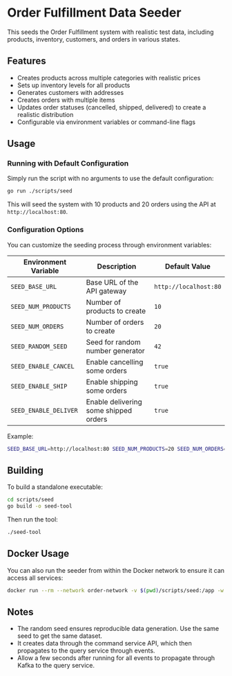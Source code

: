 # Order Fulfillment Data Seeder

This seeds the Order Fulfillment system with realistic test data, including products, inventory, customers, and orders in various states.

## Features

- Creates products across multiple categories with realistic prices
- Sets up inventory levels for all products
- Generates customers with addresses
- Creates orders with multiple items
- Updates order statuses (cancelled, shipped, delivered) to create a realistic distribution
- Configurable via environment variables or command-line flags

## Usage

### Running with Default Configuration

Simply run the script with no arguments to use the default configuration:

```bash
go run ./scripts/seed
```

This will seed the system with 10 products and 20 orders using the API at `http://localhost:80`.

### Configuration Options

You can customize the seeding process through environment variables:

| Environment Variable | Description | Default Value |
|---|---|---|
| `SEED_BASE_URL` | Base URL of the API gateway | `http://localhost:80` |
| `SEED_NUM_PRODUCTS` | Number of products to create | `10` |
| `SEED_NUM_ORDERS` | Number of orders to create | `20` |
| `SEED_RANDOM_SEED` | Seed for random number generator | `42` |
| `SEED_ENABLE_CANCEL` | Enable cancelling some orders | `true` |
| `SEED_ENABLE_SHIP` | Enable shipping some orders | `true` |
| `SEED_ENABLE_DELIVER` | Enable delivering some shipped orders | `true` |

Example:

```bash
SEED_BASE_URL=http://localhost:80 SEED_NUM_PRODUCTS=20 SEED_NUM_ORDERS=50 go run ./scripts/seed
```

## Building

To build a standalone executable:

```bash
cd scripts/seed
go build -o seed-tool
```

Then run the tool:

```bash
./seed-tool
```

## Docker Usage

You can also run the seeder from within the Docker network to ensure it can access all services:

```bash
docker run --rm --network order-network -v $(pwd)/scripts/seed:/app -w /app golang:1.23-alpine go run .
```

## Notes

- The random seed ensures reproducible data generation. Use the same seed to get the same dataset.
- It creates data through the command service API, which then propagates to the query service through events.
- Allow a few seconds after running for all events to propagate through Kafka to the query service.
